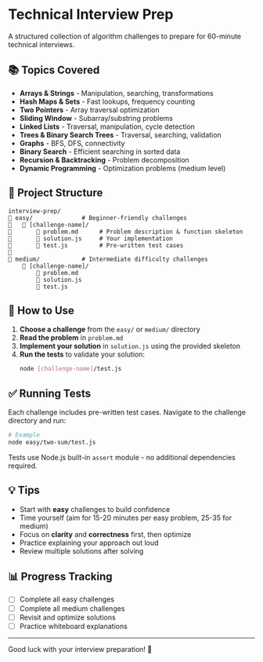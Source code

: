 # Technical Interview Prep

A structured collection of algorithm challenges to prepare for 60-minute technical interviews.

## 📚 Topics Covered

- **Arrays & Strings** - Manipulation, searching, transformations
- **Hash Maps & Sets** - Fast lookups, frequency counting
- **Two Pointers** - Array traversal optimization
- **Sliding Window** - Subarray/substring problems
- **Linked Lists** - Traversal, manipulation, cycle detection
- **Trees & Binary Search Trees** - Traversal, searching, validation
- **Graphs** - BFS, DFS, connectivity
- **Binary Search** - Efficient searching in sorted data
- **Recursion & Backtracking** - Problem decomposition
- **Dynamic Programming** - Optimization problems (medium level)

## 📁 Project Structure

```
interview-prep/
   easy/              # Beginner-friendly challenges
      [challenge-name]/
          problem.md      # Problem description & function skeleton
          solution.js     # Your implementation
          test.js         # Pre-written test cases

   medium/            # Intermediate difficulty challenges
       [challenge-name]/
           problem.md
           solution.js
           test.js
```

## 🚀 How to Use

1. **Choose a challenge** from the `easy/` or `medium/` directory
2. **Read the problem** in `problem.md`
3. **Implement your solution** in `solution.js` using the provided skeleton
4. **Run the tests** to validate your solution:
   ```bash
   node [challenge-name]/test.js
   ```

## ✅ Running Tests

Each challenge includes pre-written test cases. Navigate to the challenge directory and run:

```bash
# Example
node easy/two-sum/test.js
```

Tests use Node.js built-in `assert` module - no additional dependencies required.

## 💡 Tips

- Start with **easy** challenges to build confidence
- Time yourself (aim for 15-20 minutes per easy problem, 25-35 for medium)
- Focus on **clarity** and **correctness** first, then optimize
- Practice explaining your approach out loud
- Review multiple solutions after solving

## 📊 Progress Tracking

- [ ] Complete all easy challenges
- [ ] Complete all medium challenges
- [ ] Revisit and optimize solutions
- [ ] Practice whiteboard explanations

---

Good luck with your interview preparation! 🎯
